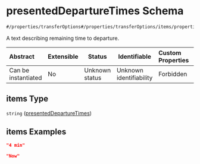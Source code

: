 # presentedDepartureTimes Schema

```txt
#/properties/transferOptions#/properties/transferOptions/items/properties/presentedDepartureTimes/items
```

A text describing remaining time to departure.


| Abstract            | Extensible | Status         | Identifiable            | Custom Properties | Additional Properties | Access Restrictions | Defined In                                                                                                        |
| :------------------ | ---------- | -------------- | ----------------------- | :---------------- | --------------------- | ------------------- | ----------------------------------------------------------------------------------------------------------------- |
| Can be instantiated | No         | Unknown status | Unknown identifiability | Forbidden         | Allowed               | none                | [transfer-information.json\*](../../schema/extended-information/transfer-information.json "open original schema") |

## items Type

`string` ([presentedDepartureTimes](transfer-information-properties-transferoptions-transferoption-properties-presenteddeparturetimes-presenteddeparturetimes.md))

## items Examples

```json
"4 min"
```

```json
"Now"
```
